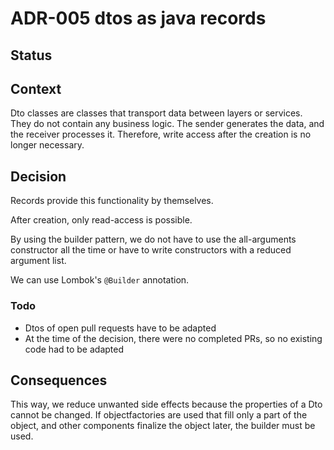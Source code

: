 # ADR-005 dtos as java records

## Status

<adr-status status='accepted' />

## Context

Dto classes are classes that transport data between layers or services.
They do not contain any business logic. The sender generates the data, and the receiver processes it.
Therefore, write access after the creation is no longer necessary.

## Decision

Records provide this functionality by themselves.

After creation, only read-access is possible.

By using the builder pattern, we do not have to use the all-arguments constructor all the time or have to write constructors with a reduced argument list.

We can use Lombok's `@Builder` annotation.

### Todo

- Dtos of open pull requests have to be adapted
- At the time of the decision, there were no completed PRs, so no existing code had to be adapted

## Consequences

This way, we reduce unwanted side effects because the properties of a Dto cannot be changed. If
objectfactories are used that fill only a part of the object, and other components finalize the object later, the builder must be used.